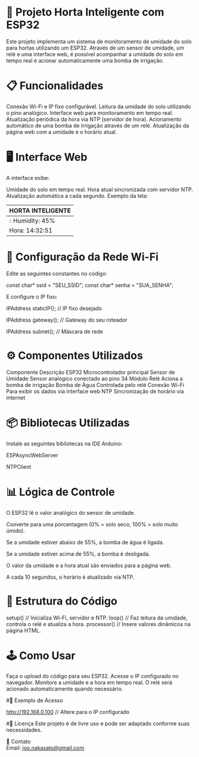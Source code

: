 # 🌱 Projeto Horta Inteligente com ESP32
Este projeto implementa um sistema de monitoramento de umidade do solo para hortas utilizando um ESP32. Através de um sensor de umidade, um relé e uma interface web, é possível acompanhar a umidade do solo em tempo real e acionar automaticamente uma bomba de irrigação.

# 📋 Funcionalidades
Conexão Wi-Fi e IP fixo configurável.
Leitura da umidade do solo utilizando o pino analógico.
Interface web para monitoramento em tempo real.
Atualização periódica da hora via NTP (servidor de hora).
Acionamento automático de uma bomba de irrigação através de um relé.
Atualização da página web com a umidade e o horário atual.

# 🖥️ Interface Web
A interface exibe:

Umidade do solo em tempo real.
Hora atual sincronizada com servidor NTP.
Atualização automática a cada segundo.
Exemplo da tela:

|     HORTA INTELIGENTE     |
|---------------------------|
| 💧 Humidity: 45%          |
| Hora: 14:32:51            |

# 📡 Configuração da Rede Wi-Fi

Edite as seguintes constantes no código:

const char* ssid = "SEU_SSID";
const char* senha = "SUA_SENHA";

E configure o IP fixo:

IPAddress staticIP();  // IP fixo desejado

IPAddress gateway();   // Gateway do seu roteador

IPAddress subnet();    // Máscara de rede

# ⚙️ Componentes Utilizados
Componente	Descrição
ESP32	Microcontrolador principal
Sensor de Umidade	Sensor analógico conectado ao pino 34
Módulo Relé	Aciona a bomba de irrigação
Bomba de Água	Controlada pelo relé
Conexão Wi-Fi	Para exibir os dados via interface web
NTP	Sincronização de horário via internet

# 📦 Bibliotecas Utilizadas
Instale as seguintes bibliotecas na IDE Arduino:

ESPAsyncWebServer

NTPClient

# 📊 Lógica de Controle

O ESP32 lê o valor analógico do sensor de umidade.

Converte para uma porcentagem (0% = solo seco, 100% = solo muito úmido).

Se a umidade estiver abaixo de 55%, a bomba de água é ligada.

Se a umidade estiver acima de 55%, a bomba é desligada.

O valor da umidade e a hora atual são enviados para a página web.

A cada 10 segundos, o horário é atualizado via NTP.

# 📄 Estrutura do Código

setup()        // Inicializa Wi-Fi, servidor e NTP.
loop()         // Faz leitura da umidade, controla o relé e atualiza a hora.
processor()    // Insere valores dinâmicos na página HTML.

# 🕹️ Como Usar
Faça o upload do código para seu ESP32.
Acesse o IP configurado no navegador.
Monitore a umidade e a hora em tempo real.
O relé será acionado automaticamente quando necessário.

#🔗 Exemplo de Acesso

http://192.168.0.100  // Altere para o IP configurado

#📑 Licença
Este projeto é de livre uso e pode ser adaptado conforme suas necessidades.

📧 Contato  
Email: joo.nakasato@gmail.com
